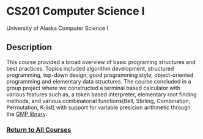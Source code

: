 # CS201 Computer Science I
University of Alaska Computer Science I

## Description
This course provided a broad overview of basic programing structures and best practices. Topics included 
algorithm development, structured programming, top-down design, good programming style, object-oriented programming and elementary data structures.
The course concluded in a group project where we constructed a terminal based calculator with various features such as, a token based interpreter, elementary root 
finding methods, and various combinatorial functions(Bell, Stirling, Combination, Permutation, K-list) with support for variable presicion arithmetic through the [GMP library](https://gmplib.org/).




### [Return to All Courses](https://github.com/StefanoFochesatto/Course-Work)
